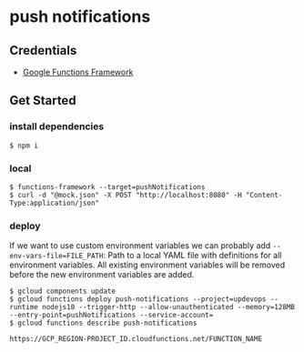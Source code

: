 # push notifications

## Credentials 
- [Google Functions Framework](https://github.com/GoogleCloudPlatform/functions-framework-nodejs)

## Get Started 

### install dependencies
```
$ npm i
```

### local
```
$ functions-framework --target=pushNotifications
$ curl -d "@mock.json" -X POST "http://localhost:8080" -H "Content-Type:application/json"
```

### deploy
If we want to use custom environment variables we can probably add `--env-vars-file=FILE_PATH`:
Path to a local YAML file with definitions for all environment variables. All existing environment variables will be removed before the new environment variables are added.
```
$ gcloud components update
$ gcloud functions deploy push-notifications --project=updevops --runtime nodejs10 --trigger-http --allow-unauthenticated --memory=128MB --entry-point=pushNotifications --service-account=
$ gcloud functions describe push-notifications
```

`https://GCP_REGION-PROJECT_ID.cloudfunctions.net/FUNCTION_NAME`

